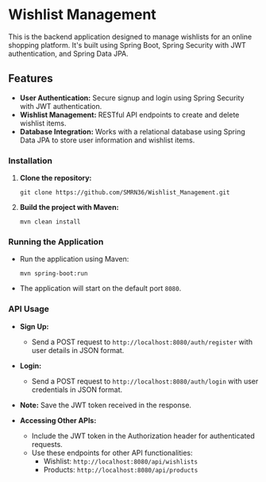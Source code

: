 # Wishlist Management 

This is the backend application designed to manage wishlists for an online shopping platform. It's built using Spring Boot, Spring Security with JWT authentication, and Spring Data JPA.

## Features

- **User Authentication:** Secure signup and login using Spring Security with JWT authentication.
- **Wishlist Management:** RESTful API endpoints to create and delete wishlist items.
- **Database Integration:** Works with a relational database using Spring Data JPA to store user information and wishlist items.

### Installation

1. **Clone the repository:**

    ```
    git clone https://github.com/SMRN36/Wishlist_Management.git
    ```
    

2. **Build the project with Maven:**

    ```
    mvn clean install
    ```

### Running the Application

- Run the application using Maven:

    ```
    mvn spring-boot:run
    ```

- The application will start on the default port `8080`.

### API Usage

- **Sign Up:**
    - Send a POST request to `http://localhost:8080/auth/register` with user details in JSON format.

- **Login:**
    - Send a POST request to `http://localhost:8080/auth/login` with user credentials in JSON format.

- **Note:** Save the JWT token received in the response.

- **Accessing Other APIs:**
    - Include the JWT token in the Authorization header for authenticated requests.
    - Use these endpoints for other API functionalities:
        - Wishlist: `http://localhost:8080/api/wishlists`
        - Products: `http://localhost:8080/api/products`
